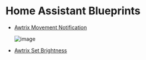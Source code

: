 # Home Assistant Blueprints

- [Awtrix Movement Notification](/awtrix_movement_notify.yaml)

  ![image](https://github.com/daltskin/HABlueprints/assets/1678318/ffcf472f-1a7d-4075-a3ba-38ec61ef3987)

- [Awtrix Set Brightness](/awtrix_set_brightness.yaml)
